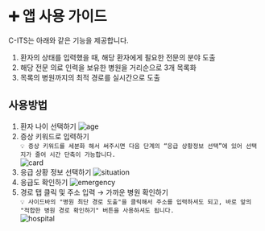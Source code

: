 # ➕ **앱 사용 가이드**
C-ITS는 아래와 같은 기능을 제공합니다.
1. 환자의 상태를 입력했을 때, 해당 환자에게 필요한 전문의 분야 도출
2. 해당 전문 의료 인력을 보유한 병원을 거리순으로 3개 목록화
3. 목록의 병원까지의 최적 경로를 실시간으로 도출

## 사용방법
1. 환자 나이 선택하기
![age](/assets/STEP1_환자나이선택.gif)
2. 증상 키워드로 입력하기   
`💡 증상 키워드를 세분화 해서 써주시면 다음 단계의 “응급 상황정보 선택”에 있어 선택지가 줄어 시간 단축이 가능합니다.`   
![card](/assets/STEP2_증상키워드입력.gif)
3. 응급 상황 정보 선택하기
![situation](/assets/STEP3.gif)
4. 응급도 확인하기
![emergency](/assets/STEP4.gif)
5. 경로 탭 클릭 및 주소 입력 → 가까운 병원 확인하기   
`💡 사이드바의 "병원 최단 경로 도출"을 클릭해서 주소를 입력하셔도 되고, 바로 앞의 "적합한 병원 경로 확인하기" 버튼을 사용하셔도 됩니다.`        
![hospital](/assets/STEP5.gif)
